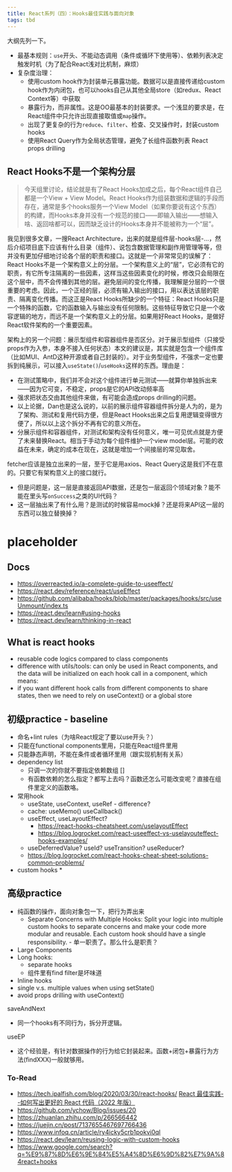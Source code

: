 ```yaml
---
title: React系列（四）：Hooks最佳实践与面向对象
tags: tbd
---
```


大纲先列一下。

* 最基本规则：`use`开头、不能动态调用（条件或循环下使用等）、依赖列表决定触发时机（为了配合React浅对比机制，麻烦）
* 复杂度治理：
  * 使用custom hook作为封装单元暴露功能。数据可以是直接传递给custom hook作为内闭包，也可以hooks自己从其他全局store（如redux、React Context等）中获取
  * 暴露行为，而非属性。这是OO最基本的封装要求。一个浅显的要求是，在React组件中只允许出现直接取值或`map`操作。
  * 出现了更复杂的行为`reduce`、`filter`、检查、交叉操作时，封装custom hooks
  * 使用React Query作为全局状态管理，避免了长组件函数列表 React props drilling

## React Hooks不是一个架构分层

> 今天组里讨论，结论就是有了React Hooks加成之后，每个React组件自己都是一个View + View Model。React Hooks作为组装数据和逻辑的手段而存在，通常是多个hooks服务一个View Model（如果你要说有这个东西）的构建，而Hooks本身并没有一个规范的接口——即输入输出——想输入啥、返回啥都可以，因而缺乏设计的Hooks本身并不能被称为一个“层”。

我见到很多文章，一搜React Architecture，出来的就是组件层-hooks层-…，然后介绍项目底下应该有什么目录（组件）、说包含数据管理和副作用管理等等，但并没有更加仔细地讨论各个层的职责和接口。这就是一个非常常见的误解了：React Hooks不是一个架构意义上的分层。一个架构意义上的“层”，它必须有它的职责，有它所专注隔离的一些因素，这样当这些因素变化的时候，修改只会局限在这个层中，而不会传播到其他的层。避免层间的变化传播，我理解是分层的一个很重要的考虑。因此，一个正经的层，必须有输入输出的接口，用以表达该层的职责、隔离变化传播。而这正是React Hooks所缺少的一个特征：React Hooks只是一个特殊的函数，它的函数输入与输出没有任何限制。这些特征导致它只是一个收容逻辑的地方，而远不是一个架构意义上的分层。如果用好React Hooks，是做好React软件架构的一个重要因素。

架构上的另一个问题：展示型组件和容器组件是否区分。对于展示型组件（只接受props作为入参，本身不接入任何状态）本文的建议是，其实就是包含一个组件库（比如MUI、AntD这种开源或者自己封装的）。对于业务型组件，不强求一定也要拆到纯展示，可以接入`useState()`/`useHooks`这样的东西。理由是：
* 在测试策略中，我们并不会对这个组件进行单元测试——就算你单独拆出来——因为它可变，不稳定，props是它的API改动频率高
* 强求把状态交由其他组件来做，有可能会造成props drilling的问题。
* 以上论据，Dan也是这么说的，以前的展示组件容器组件拆分是人为的，是为了架构、测试和复用代码方便，但是React Hooks出来之后复用逻辑变得很方便了，所以以上这个拆分不再有它的意义所在。
* 分展示组件和容器组件，对测试和架构没有任何意义，唯一可见优点就是方便了未来替换React。相当于手动为每个组件维护一个view model层。可能的收益在未来，确定的成本在现在，这就是增加一个间接层的常见取舍。

fetcher应该是独立出来的一层，至于它是用axios、React Query这是我们不在意的。只要它有架构意义上的接口就行。
* 但是问题是，这一层是直接返回API数据，还是包一层返回个领域对象？能不能在里头写`onSuccess`之类的UI代码？
* 这一层抽出来了有什么用？是测试的时候容易mock掉？还是将来API这一层的东西可以独立替换掉？


# placeholder

## Docs
* https://overreacted.io/a-complete-guide-to-useeffect/
* https://react.dev/reference/react/useEffect
* https://github.com/alibaba/hooks/blob/master/packages/hooks/src/useUnmount/index.ts
* https://react.dev/learn#using-hooks
* https://react.dev/learn/thinking-in-react


## What is react hooks 
* reusable code logics compared to class components 
* difference with utils/tools: can only be used in React components, and the data will be initialized on each hook call in a component, which means: 
* if you want different hook calls from different components to share states, then we need to rely on useContext() or a global store

## 初级practice - baseline

* 命名+lint rules（为啥React规定了要以use开头？）
* 只能在functional components里用，只能在React组件里用
* 只能静态声明，不能在条件或者循环里用（跟实现机制有关系）
* dependency list
  * 只调一次的你就不要指定依赖数组 []
  * 有函数依赖的怎么指定？都写上去吗？函数还怎么可能改变呢？直接在组件里定义的函数咯。
* 常用hook
  * useState, useContext, useRef - difference? 
  * cache: useMemo() useCallback()
  * useEffect, useLayoutEffect?
    * https://react-hooks-cheatsheet.com/uselayoutEffect
    * https://blog.logrocket.com/react-useeffect-vs-uselayouteffect-hooks-examples/
  * useDeferredValue? useId? useTransition? useReducer? 
  * https://blog.logrocket.com/react-hooks-cheat-sheet-solutions-common-problems/
* custom hooks
  * 

## 高级practice

* 纯函数的操作，面向对象包一下，把行为弄出来
  * Separate Concerns with Multiple Hooks: Split your logic into multiple custom hooks to separate concerns and make your code more modular and reusable. Each custom hook should have a single responsibility. - 单一职责了。那么什么是职责？
* Large Components 
* Long hooks: 
  * separate hooks 
  * 组件里有find filter是坏味道
* Inline hooks 
* single v.s. multiple values when using setState()
* avoid props drilling with useContext()

saveAndNext
* 同一个hooks有不同行为，拆分开逻辑。

useEP
* 这个经验是，有针对数据操作的行为给它封装起来。函数+闭包+暴露行为方法(findXXX)一般就够用。

### To-Read

* https://tech.ipalfish.com/blog/2020/03/30/react-hooks/
[React 最佳实践--如何写出更好的 React 代码（2022 年版）](https://www.freecodecamp.org/chinese/news/best-practices-for-react/)
* https://github.com/ychow/Blog/issues/20
* https://zhuanlan.zhihu.com/p/266566442
* https://juejin.cn/post/7137655467697766436
* https://www.infoq.cn/article/ry4icky5crb1pokvi0ql
* https://react.dev/learn/reusing-logic-with-custom-hooks
* https://www.google.com/search?q=%E9%87%8D%E6%9E%84%E5%A4%8D%E6%9D%82%E7%9A%84react+hooks
